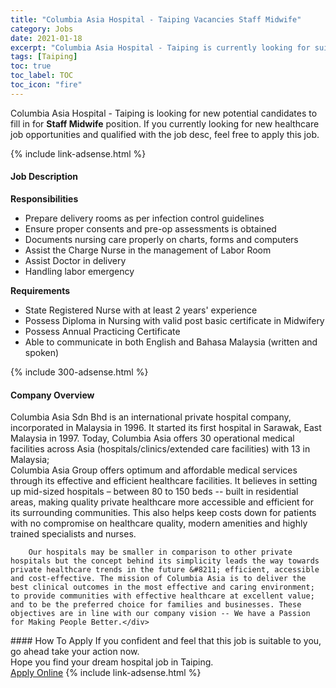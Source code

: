 ```yaml
---
title: "Columbia Asia Hospital - Taiping Vacancies Staff Midwife" 
category: Jobs 
date: 2021-01-18 
excerpt: "Columbia Asia Hospital - Taiping is currently looking for suitable person to fill in the Staff Midwife which positioned at Taiping" 
tags: [Taiping] 
toc: true 
toc_label: TOC 
toc_icon: "fire" 
--- 
```


<p>Columbia Asia Hospital - Taiping is looking for new potential candidates to fill in for <b>Staff Midwife</b> position. If you currently looking for new healthcare job opportunities and qualified with the job desc, feel free to apply this job.
</p>{% include link-adsense.html %} 
<div><div><h4>Job Description</h4></div><div><div><span><div><div><b>Responsibilities</b></div><ul><li>Prepare delivery rooms as per infection control guidelines</li><li>Ensure proper consents and pre-op assessments is obtained</li><li>Documents nursing care properly on charts, forms and computers</li><li>Assist the Charge Nurse in the management of Labor Room</li><li>Assist Doctor in delivery</li><li>Handling labor emergency</li></ul><div><strong>Requirements</strong></div><ul><li>State Registered Nurse with at least 2 years' experience</li><li>Possess Diploma in Nursing with valid post basic certificate in Midwifery</li><li>Possess Annual Practicing Certificate</li><li>Able to communicate in both English and Bahasa Malaysia (written and spoken)</li></ul></div></span></div></div></div> 
{% include 300-adsense.html %} 
<div><div><h4>Company Overview</h4></div><div><div><span><div><div>
<div>
<div>
			Columbia Asia Sdn Bhd is an international private hospital company, incorporated in Malaysia in 1996. It started its first hospital in Sarawak, East Malaysia in 1997. Today, Columbia Asia offers 30 operational medical facilities across Asia (hospitals/clinics/extended care facilities) with 13 in Malaysia;</div>
<div>
			Columbia Asia Group offers optimum and affordable medical services through its effective and efficient healthcare facilities. It believes in setting up mid-sized hospitals &#8211; between 80 to 150 beds -- built in residential areas, making quality private healthcare more accessible and efficient for its surrounding communities. This also helps keep costs down for patients with no compromise on healthcare quality, modern amenities and highly trained specialists and nurses.</div>
		
		Our hospitals may be smaller in comparison to other private hospitals but the concept behind its simplicity leads the way towards private healthcare trends in the future &#8211; efficient, accessible and cost-effective. The mission of Columbia Asia is to deliver the best clinical outcomes in the most effective and caring environment; to provide communities with effective healthcare at excellent value; and to be the preferred choice for families and businesses. These objectives are in line with our company vision -- We have a Passion for Making People Better.</div>
</div></div></span></div></div></div> 
#### How To Apply 
If you confident and feel that this job is suitable to you, go ahead take your action now. <br/> 
Hope you find your dream hospital job in Taiping. <br/> 
<a href="https://www.jobstreet.com.my/en/job/staff-midwife-4462422?jobId=jobstreet-my-job-4462422&sectionRank=4&token=0~4002b471-b15e-42a7-9192-c1c4d1990166&fr=SRP%20View%20In%20New%20Ta" class="btn btn--warning" target="_blank" rel="nofollow noopenner">Apply Online</a> 
{% include link-adsense.html %} 